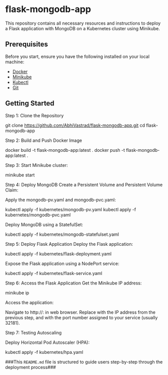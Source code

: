 # flask-mongodb-app

This repository contains all necessary resources and instructions to deploy a Flask application with MongoDB on a Kubernetes cluster using Minikube.

## Prerequisites

Before you start, ensure you have the following installed on your local machine:

- [Docker](https://docs.docker.com/get-docker/)
- [Minikube](https://minikube.sigs.k8s.io/docs/start/)
- [Kubectl](https://kubernetes.io/docs/tasks/tools/install-kubectl/)
- [Git](https://git-scm.com/book/en/v2/Getting-Started-Installing-Git)

## Getting Started

Step 1: Clone the Repository 

git clone https://github.com/AbhiVastrad/flask-mongodb-app.git
cd flask-mongodb-app

Step 2: Build and Push Docker Image

docker build -t flask-mongodb-app:latest .
docker push -t flask-mongodb-app:latest .

Step 3: Start Minikube cluster:

minikube start

Step 4: Deploy MongoDB
Create a Persistent Volume and Persistent Volume Claim:

Apply the mongodb-pv.yaml and mongodb-pvc.yaml:

kubectl apply -f kubernetes/mongodb-pv.yaml
kubectl apply -f kubernetes/mongodb-pvc.yaml

Deploy MongoDB using a StatefulSet:

kubectl apply -f kubernetes/mongodb-statefulset.yaml

Step 5: Deploy Flask Application
Deploy the Flask application:

kubectl apply -f kubernetes/flask-deployment.yaml

Expose the Flask application using a NodePort service:

kubectl apply -f kubernetes/flask-service.yaml

Step 6: Access the Flask Application
Get the Minikube IP address:

minikube ip

Access the application:

Navigate to http://<minikube-ip>:<node-port> in web browser. Replace <minikube-ip> with the IP address from the previous step, and <node-port> with the port number assigned to your service (usually 32181).

Step 7: Testing Autoscaling

Deploy Horizontal Pod Autoscaler (HPA):

kubectl apply -f kubernetes/hpa.yaml

###This `README.md` file is structured to guide users step-by-step through the deployment process###
